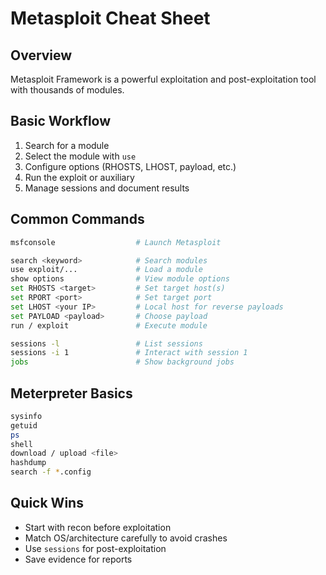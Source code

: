 # Metasploit Cheat Sheet

## Overview
Metasploit Framework is a powerful exploitation and post-exploitation tool with thousands of modules.

## Basic Workflow
1. Search for a module
2. Select the module with `use`
3. Configure options (RHOSTS, LHOST, payload, etc.)
4. Run the exploit or auxiliary
5. Manage sessions and document results

## Common Commands
```bash
msfconsole                  # Launch Metasploit

search <keyword>            # Search modules
use exploit/...             # Load a module
show options                # View module options
set RHOSTS <target>         # Set target host(s)
set RPORT <port>            # Set target port
set LHOST <your IP>         # Local host for reverse payloads
set PAYLOAD <payload>       # Choose payload
run / exploit               # Execute module

sessions -l                 # List sessions
sessions -i 1               # Interact with session 1
jobs                        # Show background jobs
```

## Meterpreter Basics
```bash
sysinfo
getuid
ps
shell
download / upload <file>
hashdump
search -f *.config
```

## Quick Wins
- Start with recon before exploitation
- Match OS/architecture carefully to avoid crashes
- Use `sessions` for post-exploitation
- Save evidence for reports
